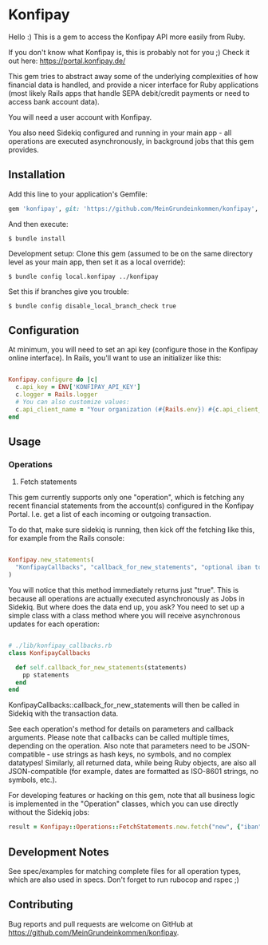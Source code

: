 # Konfipay

Hello :) This is a gem to access the Konfipay API more easily from Ruby.

If you don't know what Konfipay is, this is probably not for you ;) Check it out here: https://portal.konfipay.de/

This gem tries to abstract away some of the underlying complexities of how financial data is handled, and provide a nicer interface for Ruby applications (most likely Rails apps that handle SEPA debit/credit payments or need to access bank account data).

You will need a user account with Konfipay.

You also need Sidekiq configured and running in your main app - all operations are executed asynchronously, in background jobs that this gem provides.

## Installation

Add this line to your application's Gemfile:

```ruby
gem 'konfipay', git: 'https://github.com/MeinGrundeinkommen/konfipay', branch: 'main'
```

And then execute:

    $ bundle install

Development setup: Clone this gem (assumed to be on the same directory level as your main app, then set it as a local override):

    $ bundle config local.konfipay ../konfipay

Set this if branches give you trouble:

    $ bundle config disable_local_branch_check true

## Configuration

At minimum, you will need to set an api key (configure those in the Konfipay online interface).
In Rails, you'll want to use an initializer like this:

```ruby

Konfipay.configure do |c|
  c.api_key = ENV['KONFIPAY_API_KEY']
  c.logger = Rails.logger
  # You can also customize values:
  c.api_client_name = "Your organization (#{Rails.env}) #{c.api_client_name}"
end

```

## Usage

### Operations

1) Fetch statements

This gem currently supports only one "operation", which is fetching any recent financial statements from the account(s) configured in the Konfipay Portal. I.e. get a list of each incoming or outgoing transaction.

To do that, make sure sidekiq is running, then kick off the fetching like this, for example from the Rails console:

```ruby

Konfipay.new_statements(
  "KonfipayCallbacks", "callback_for_new_statements", "optional iban to filter by"
)

```
You will notice that this method immediately returns just "true". This is because all operations are actually executed asynchronously as Jobs in Sidekiq.
But where does the data end up, you ask?
You need to set up a simple class with a class method where you will receive asynchronous updates for each operation:


```ruby

# ./lib/konfipay_callbacks.rb
class KonfipayCallbacks

  def self.callback_for_new_statements(statements)
    pp statements
  end
end

```

KonfipayCallbacks::callback_for_new_statements will then be called in Sidekiq with the transaction data.


See each operation's method for details on parameters and callback arguments.
Please note that callbacks can be called multiple times, depending on the operation.
Also note that parameters need to be JSON-compatible - use strings as hash keys, no symbols, and no complex datatypes! Similarly, all returned data, while being Ruby objects, are also all JSON-compatible (for example, dates are formatted as ISO-8601 strings, no symbols, etc.).

For developing features or hacking on this gem, note that all business logic is implemented in the "Operation" classes, which
you can use directly without the Sidekiq jobs:

```ruby
result = Konfipay::Operations::FetchStatements.new.fetch("new", {"iban" => "an iban"}, {"mark_as_read" => false})
```

## Development Notes

See spec/examples for matching complete files for all operation types, which are also used in specs.
Don't forget to run rubocop and rspec ;)

## Contributing

Bug reports and pull requests are welcome on GitHub at https://github.com/MeinGrundeinkommen/konfipay.

